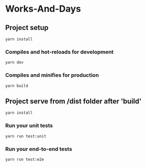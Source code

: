 # Works-And-Days

## Project setup
```
yarn install
```

### Compiles and hot-reloads for development
```
yarn dev
```

### Compiles and minifies for production
```
yarn build
```
## Project serve from /dist folder after 'build'
```
yarn install
```
### Run your unit tests
```
yarn run test:unit
```

### Run your end-to-end tests
```
yarn run test:e2e
```
